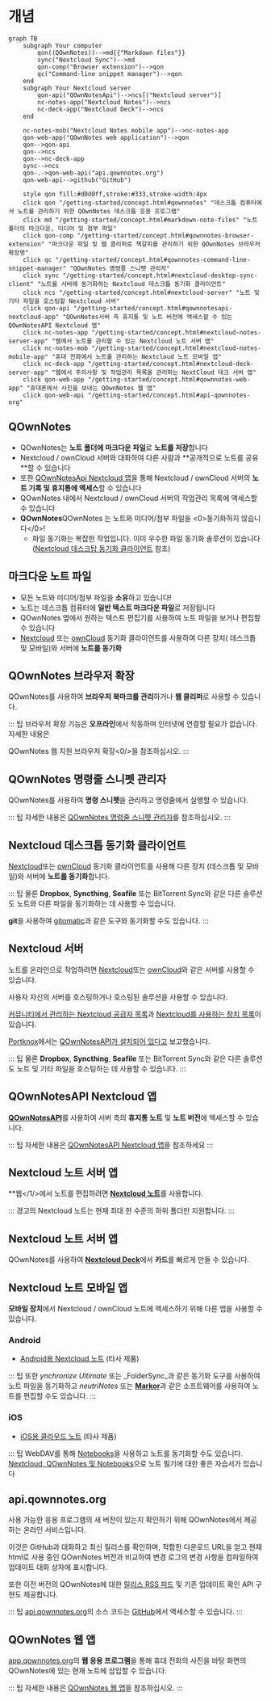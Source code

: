 # 개념

<style scoped>
  /* Remove max-width for content so there is enough space for the Mermaid diagram */
  /* We need "scoped" or this will leak to all other pages! */
  /* We need "main" to be more specific than the default style */
  main .theme-default-content:not(.custom) {
    max-width: none;
  }
</style>

```mermaid
graph TB
    subgraph Your computer
        qon((QOwnNotes))-->md{{"Markdown files"}}
        sync("Nextcloud Sync")-->md
        qon-comp("Browser extension")-->qon
        qc("Command-line snippet manager")-->qon
    end
    subgraph Your Nextcloud server
        qon-api("QOwnNotesApi")-->ncs[("Nextcloud server")]
        nc-notes-app("Nextcloud Notes")-->ncs
        nc-deck-app("Nextcloud Deck")-->ncs
    end

    nc-notes-mob("Nextcloud Notes mobile app")-->nc-notes-app
    qon-web-app("QOwnNotes web application")-->qon
    qon-->qon-api
    qon-->ncs
    qon-->nc-deck-app
    sync-->ncs
    qon-.->qon-web-api("api.qownnotes.org")
    qon-web-api-->github("GitHub")

    style qon fill:#d0d0ff,stroke:#333,stroke-width:4px
    click qon "/getting-started/concept.html#qownnotes" "데스크톱 컴퓨터에서 노트를 관리하기 위한 QOwnNotes 데스크톱 응용 프로그램"
    click md "/getting-started/concept.html#markdown-note-files" "노트 폴더의 마크다운, 미디어 및 첨부 파일"
    click qon-comp "/getting-started/concept.html#qownnotes-browser-extension" "마크다운 파일 및 웹 클리퍼로 책갈피를 관리하기 위한 QOwnNotes 브라우저 확장명"
    click qc "/getting-started/concept.html#qownnotes-command-line-snippet-manager" "QOwnNotes 명령줄 스니펫 관리자"
    click sync "/getting-started/concept.html#nextcloud-desktop-sync-client" "노트를 서버에 동기화하는 Nextcloud 데스크톱 동기화 클라이언트"
    click ncs "/getting-started/concept.html#nextcloud-server" "노트 및 기타 파일을 호스팅할 Nextcloud 서버"
    click qon-api "/getting-started/concept.html#qownnotesapi-nextcloud-app" "QOwnNotes서버 측 휴지통 및 노트 버전에 액세스할 수 있는 QOwnNotesAPI Nextcloud 앱"
    click nc-notes-app "/getting-started/concept.html#nextcloud-notes-server-app" "웹에서 노트를 관리할 수 있는 Nextcloud 노트 서버 앱"
    click nc-notes-mob "/getting-started/concept.html#nextcloud-notes-mobile-app" "휴대 전화에서 노트를 관리하는 Nextcloud 노트 모바일 앱"
    click nc-deck-app "/getting-started/concept.html#nextcloud-deck-server-app" "웹에서 주의사항 및 작업관리 목록을 관리하는 NextCloud 데크 서버 앱"
    click qon-web-app "/getting-started/concept.html#qownnotes-web-app" "휴대폰에서 사진을 보내는 QOwnNotes 웹 앱"
    click qon-web-api "/getting-started/concept.html#api-qownnotes-org"
```

## QOwnNotes

- QOwnNotes는 **노트 폴더에 마크다운 파일**로 **노트를 저장**합니다
- Nextcloud / ownCloud 서버와 대화하여 다른 사람과 **공개적으로 노트를 공유 **할 수 있습니다
- 또한 [QOwnNotesApi Nextcloud 앱](#qownnotesapi-nextcloud-app)을 통해 Nextcloud / ownCloud 서버의 **노트 기록 및 휴지통에 액세스**할 수 있습니다
- QOwnNotes 내에서 Nextcloud / ownCloud 서버의 작업관리 목록에 액세스할 수 있습니다
- **QOwnNotes**QOwnNotes 는 노트와 미디어/첨부 파일을 <0>동기화하지 않습니다</0>!
  - 파일 동기화는 복잡한 작업입니다. 이미 우수한 파일 동기화 솔루션이 있습니다 ([Nextcloud 데스크탑 동기화 클라이언트](#nextcloud-desktop-sync-client) 참조)

## 마크다운 노트 파일

- 모든 노트와 미디어/첨부 파일을 **소유**하고 있습니다!
- 노트는 데스크톱 컴퓨터에 **일반 텍스트 마크다운 파일**로 저장됩니다
- QOwnNotes 옆에서 원하는 텍스트 편집기를 사용하여 노트 파일을 보거나 편집할 수 있습니다
- [Nextcloud](https://nextcloud.com/) 또는 [ownCloud](https://owncloud.org/) 동기화 클라이언트를 사용하여 다른 장치( 데스크톱 및 모바일)와 서버에 **노트를 동기화**

## QOwnNotes 브라우저 확장

QOwnNotes를 사용하여 **브라우저 북마크를 관리**하거나 **웹 클리퍼**로 사용할 수 있습니다.

::: 팁 브라우저 확장 기능은 **오프라인**에서 작동하며 인터넷에 연결할 필요가 없습니다. 자세한 내용은

QOwnNotes 웹 지원 브라우저 확장<0/>을 참조하십시오. :::</p> 



## QOwnNotes 명령줄 스니펫 관리자

QOwnNotes를 사용하여 **명령 스니펫**을 관리하고 명령줄에서 실행할 수 있습니다.

::: 팁 자세한 내용은 [QOwnNotes 명령줄 스니펫 관리자](command-line-snippet-manager.md)를 참조하십시오. :::



## Nextcloud 데스크톱 동기화 클라이언트

[Nextcloud](https://nextcloud.com/)또는 [ownCloud](https://owncloud.org/) 동기화 클라이언트를 사용해 다른 장치 (데스크톱 및 모바일)와 서버에 **노트를 동기화**합니다.

::: 팁 물론 **Dropbox**, **Syncthing**, **Seafile** 또는 BitTorrent Sync와 같은 다른 솔루션도 노트와 다른 파일을 동기화하는 데 사용할 수 있습니다.

**git**을 사용하여 [gitomatic](https://github.com/muesli/gitomatic/)과 같은 도구와 동기화할 수도 있습니다. :::



## Nextcloud 서버

노트를 온라인으로 작업하려면 [Nextcloud](https://nextcloud.com/)또는 [ownCloud](https://owncloud.org/)와 같은 서버를 사용할 수 있습니다.

사용자 자신의 서버를 호스팅하거나 호스팅된 솔루션을 사용할 수 있습니다.

[커뮤니티에서 관리하는 Nextcloud 공급자 목록](https://github.com/nextcloud/providers#providers)과 [Nextcloud를 사용하는 장치 목록](https://nextcloud.com/devices/)이 있습니다.

[Portknox](https://portknox.net)에서는 [QOwnNotesAPI가 설치되어 있다고](https://portknox.net/en/app_listing) 보고했습니다.

::: 팁 물론 **Dropbox**, **Syncthing**, **Seafile** 또는 BitTorrent Sync와 같은 다른 솔루션도 노트 및 기타 파일을 호스팅하는 데 사용할 수 있습니다. :::



## QOwnNotesAPI Nextcloud 앱

[**QOwnNotesAPI**](https://github.com/pbek/qownnotesapi)를 사용하여 서버 측의 **휴지통 노트** 및 **노트 버전**에 액세스할 수 있습니다.

::: 팁 자세한 내용은 [QOwnNotesAPI Nextcloud 앱](qownnotesapi.md)을 참조하세요 :::



## Nextcloud 노트 서버 앱

**웹</1/>에서 노트를 편집하려면 [**Nextcloud 노트**](https://github.com/nextcloud/notes)를 사용합니다.</p> 

::: 경고의
Nextcloud 노트는 현재 최대 한 수준의 하위 폴더만 지원합니다.
:::



## Nextcloud 노트 서버 앱

QOwnNotes를 사용하여 [**Nextcloud Deck**](https://github.com/nextcloud/deck)에서 **카드**를 빠르게 만들 수 있습니다.



## Nextcloud 노트 모바일 앱

**모바일 장치**에서 Nextcloud / ownCloud 노트에 액세스하기 위해 다른 앱을 사용할 수 있습니다.



### Android

- [Android용 Nextcloud 노트](https://play.google.com/store/apps/details?id=it.niedermann.owncloud.notes) (타사 제품)

::: 팁 또한 _ynchronize Ultimate_ 또는 _FolderSync_과 같은 동기화 도구를 사용하여 노트 파일을 동기화하고 _neutriNotes_ 또는 [**Markor**](https://f-droid.org/packages/net.gsantner.markor/)과 같은 소프트웨어를 사용하여 노트를 편집할 수도 있습니다. :::



### iOS

- [iOS용 클라우드 노트](https://itunes.apple.com/de/app/cloudnotes-owncloud-notes/id813973264?mt=8) (타사 제품)

::: 팁 WebDAV를 통해 [Notebooks](https://itunes.apple.com/us/app/notebooks-write-and-organize/id780438662)을 사용하고 노트를 동기화할 수도 있습니다. [Nextcloud, QOwnNotes 및 Notebooks](https://lifemeetscode.com/blog/taking-notes-with-nextcloud-qownnotes-and-notebooks)으로 노트 필기에 대한 좋은 자습서가 있습니다



## api.qownnotes.org

사용 가능한 응용 프로그램의 새 버전이 있는지 확인하기 위해 QOwnNotes에서 제공하는 온라인 서비스입니다.

이것은 GitHub과 대화하고 최신 릴리스를 확인하며, 적합한 다운로드 URL을 얻고 현재 html로 사용 중인 QOwnNotes 버전과 비교하여 변경 로그의 변경 사항을 컴파일하여 업데이트 대화 상자에 표시합니다.

또한 이전 버전의 QOwnNotes에 대한 [릴리스 RSS 피드](http://api.qownnotes.org/rss/app-releases) 및 기존 업데이트 확인 API 구현도 제공합니다.

::: 팁 [api.qownnotes.org](https://api.qownnotes.org)의 소스 코드는 [GitHub](https://github.com/qownnotes/api)에서 액세스할 수 있습니다. :::



## QOwnNotes 웹 앱

[app.qownnotes.org](https://app.qownnotes.org/)의 **웹 응용 프로그램**을 통해 휴대 전화의 사진을 바탕 화면의 QOwnNotes에 있는 현재 노트에 삽입할 수 있습니다.

::: 팁 자세한 내용은 [QOwnNotes 웹 앱](web-app.md)을 참조하십시오. :::
